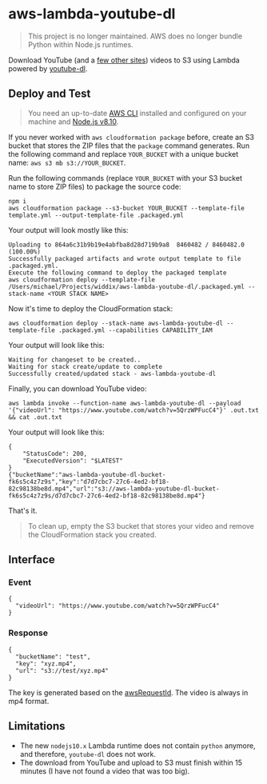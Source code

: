 # aws-lambda-youtube-dl

> This project is no longer maintained. AWS does no longer bundle Python within Node.js runtimes.

Download YouTube (and a [few other sites](https://ytdl-org.github.io/youtube-dl/supportedsites.html)) videos to S3 using Lambda powered by [youtube-dl](https://ytdl-org.github.io/youtube-dl/index.html).

## Deploy and Test

> You need an up-to-date [AWS CLI](https://aws.amazon.com/cli/) installed and configured on your machine and [Node.js v8.10](https://nodejs.org/).

If you never worked with `aws cloudformation package` before, create an S3 bucket that stores the ZIP files that the `package` command generates. Run the following command and replace `YOUR_BUCKET` with a unique bucket name: `aws s3 mb s3://YOUR_BUCKET`.

Run the following commands (replace `YOUR_BUCKET` with your S3 bucket name to store ZIP files) to package the source code:

```
npm i
aws cloudformation package --s3-bucket YOUR_BUCKET --template-file template.yml --output-template-file .packaged.yml
```

Your output will look mostly like this:

```
Uploading to 864a6c31b9b19e4abfba8d28d719b9a8  8460482 / 8460482.0  (100.00%)
Successfully packaged artifacts and wrote output template to file .packaged.yml.
Execute the following command to deploy the packaged template
aws cloudformation deploy --template-file /Users/michael/Projects/widdix/aws-lambda-youtube-dl/.packaged.yml --stack-name <YOUR STACK NAME>
```

Now it's time to deploy the CloudFormation stack:

```
aws cloudformation deploy --stack-name aws-lambda-youtube-dl --template-file .packaged.yml --capabilities CAPABILITY_IAM
```

Your output will look like this:

```
Waiting for changeset to be created..
Waiting for stack create/update to complete
Successfully created/updated stack - aws-lambda-youtube-dl
```
Finally, you can download YouTube video:

```
aws lambda invoke --function-name aws-lambda-youtube-dl --payload '{"videoUrl": "https://www.youtube.com/watch?v=5QrzWPFucC4"}' .out.txt && cat .out.txt
```

Your output will look like this:

```
{
    "StatusCode": 200,
    "ExecutedVersion": "$LATEST"
}
{"bucketName":"aws-lambda-youtube-dl-bucket-fk6s5c4z7z9s","key":"d7d7cbc7-27c6-4ed2-bf18-82c98138be8d.mp4","url":"s3://aws-lambda-youtube-dl-bucket-fk6s5c4z7z9s/d7d7cbc7-27c6-4ed2-bf18-82c98138be8d.mp4"}
```

That's it.

> To clean up, empty the S3 bucket that stores your video and remove the CloudFormation stack you created.

## Interface

### Event

```
{
  "videoUrl": "https://www.youtube.com/watch?v=5QrzWPFucC4"
}
```

### Response

```
{
  "bucketName": "test",
  "key": "xyz.mp4",
  "url": "s3://test/xyz.mp4"
}
```

The key is generated based on the [awsRequestId](https://docs.aws.amazon.com/lambda/latest/dg/nodejs-prog-model-context.html). The video is always in mp4 format.

## Limitations

* The new `nodejs10.x` Lambda runtime does not contain `python` anymore, and therefore, `youtube-dl` does not work.
* The download from YouTube and upload to S3 must finish within 15 minutes (I have not found a video that was too big).
